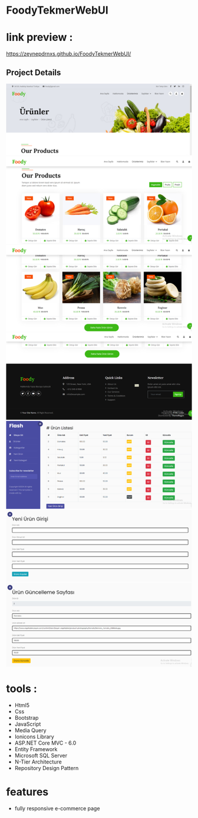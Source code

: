 # FoodyTekmerWebUI
# link preview :
https://zeynepdrnxs.github.io/FoodyTekmerWebUI/

<h2> Project Details</h2> 
<img src="./ReadmeImg/1.png"/>
<img src="./ReadmeImg/2.png"/>
<img src="./ReadmeImg/3.png"/>
<img src="./ReadmeImg/4.png"/>
<img src="./ReadmeImg/5.png"/>
<img src="./ReadmeImg/6.png"/>
<img src="./ReadmeImg/7.png"/>

# tools :
- Html5
- Css
- Bootstrap
- JavaScript
- Media Query
- Ionicons Library
- ASP.NET Core MVC - 6.0
- Entity Framework
- Microsoft SQL Server
- N-Tier Architecture
- Repository Design Pattern
  


# features
- fully responsive e-commerce page 
